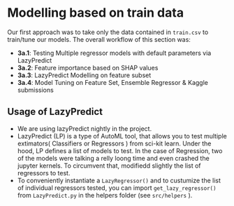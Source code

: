 # Modelling based on train data

Our first approach was  to take  only the data contained in `train.csv` to train/tune our models. 
The overall workflow of this section was:

* **3a.1**: Testing Multiple regressor models with default parameters via LazyPredict
* **3a.2**: Feature importance based on SHAP values
* **3a.3**: LazyPredict Modelling on feature subset
* **3a.4**: Model Tuning on Feature Set, Ensemble Regressor & Kaggle submissions

## Usage of LazyPredict

* We are using lazyPredict nightly in the project.
* LazyPredict (LP) is a type of AutoML tool, that allows you to test multiple extimators( Classifiers or Regressors ) from sci-kit learn. Under the hood, LP defines a list of models to test. In the case of Regression, two of the models were talking a relly loong time and even crashed the jupyter kernels. To circumvent that, modifiedd slightly the list of regressors to test.
* To conveniently instantiate a `LazyRegressor()` and to custumize the list of individual regressors tested, you can import `get_lazy_regressor()` from `LazyPredict.py` in the helpers folder (see `src/helpers` ). 

